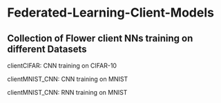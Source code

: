 # Federated-Learning-Client-Models
## Collection of Flower client NNs training on different Datasets

clientCIFAR: CNN training on CIFAR-10

clientMNIST_CNN: CNN training on MNIST

clientMNIST_CNN: RNN training on MNIST
